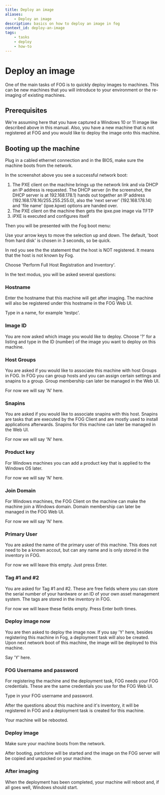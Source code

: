 ```yaml
---
title: Deploy an image
aliases:
    - Deploy an image
description: basics on how to deploy an image in fog
context_id: deploy-an-image
tags:
    - tasks
    - deploy
    - how-to
---
```


# Deploy an image

One of the main tasks of FOG is to quickly deploy images to machines.
This can be new machines that you will introduce to your environment or
the re-imaging of existing machines.

## Prerequisites

We're assuming here that you have captured a Windows 10 or 11 image like
described above in this manual. Also, you have a new machine that is not
registered at FOG and you would like to deploy the image onto this
machine.

## Booting up the machine

Plug in a cabled ethernet connection and in the BIOS, make sure the
machine boots from the network.

In the screenshot above you see a successful network boot:

1.  The PXE client on the machine brings up the network link and via
    DHCP an IP address is requested. The DHCP server (in the screenshot,
    the DHCP server is at 192.168.178.1) hands out together an IP
    address (192.168.178.16/255.255.255.0), also the 'next server'
    (192.168.178.14) and 'file name' (ipxe.kpxe) options are handed
    over.
2.  The PXE client on the machine then gets the ipxe.pxe image via TFTP
3.  iPXE is executed and configures itself

Then you will be presented with the Fog boot menu:

Use your arrow keys to move the selection up and down. The default,
'boot from hard disk' is chosen in 3 seconds, so be quick.

In red you see the the statement that the host is NOT registered. It
means that the host is not known by Fog.

Choose 'Perform Full Host Registration and Inventory'.

In the text modus, you will be asked several questions:

### Hostname

Enter the hostname that this machine will get after imaging. The machine
will also be registered under this hostname in the FOG Web UI.

Type in a name, for example 'testpc'.

### Image ID

You are now asked which image you would like to deploy. Choose '?' for
a listing and type in the ID (number) of the image you want to deploy on
this machine.

### Host Groups

You are asked if you would like to associate this machine with host
Groups in FOG. In FOG you can group hosts and you can assign certain
settings and snapins to a group. Group membership can later be managed
in the Web UI.

For now we will say 'N' here.

### Snapins

You are asked if you would like to associate snapins with this host.
Snapins are tasks that are executed by the FOG Client and are mostly
used to install applications afterwards. Snapins for this machine can
later be managed in the Web UI.

For now we will say 'N' here.

### Product key

For Windows machines you can add a product key that is applied to the
Windows OS later.

For now we will say 'N' here.

### Join Domain

For Windows machines, the FOG Client on the machine can make the machine
join a Windows domain. Domain membership can later be managed in the FOG
Web UI.

For now we will say 'N' here.

### Primary User

You are asked the name of the primary user of this machine. This does
not need to be a known accout, but can any name and is only stored in
the inventory in FOG.

For now we will leave this empty. Just press Enter.

### Tag #1 and #2

You are asked for Tag #1 and #2. These are free fields where you can
store the serial number of your hardware or an ID of your own asset
management system. The tags are stored in the inventory in FOG.

For now we will leave these fields empty. Press Enter both times.

### Deploy image now

You are then asked to deploy the image now. If you say 'Y' here,
besides registering this machine in Fog, a deployment task will also be
created. Upon next network boot of this machine, the image will be
deployed to this machine.

Say 'Y' here.

### FOG Username and password

For registering the machine and the deployment task, FOG needs your FOG
credentials. These are the same credentials you use for the FOG Web UI.

Type in your FOG username and password.

After the questions about this machine and it's inventory, it will be
registered in FOG and a deployment task is created for this machine.

Your machine will be rebooted.

### Deploy image

Make sure your machine boots from the network.

After booting, partclone will be started and the image on the FOG server
will be copied and unpacked on your machine.

### After imaging

When the deployment has been completed, your machine will reboot and,
if all goes well, Windows should start.
